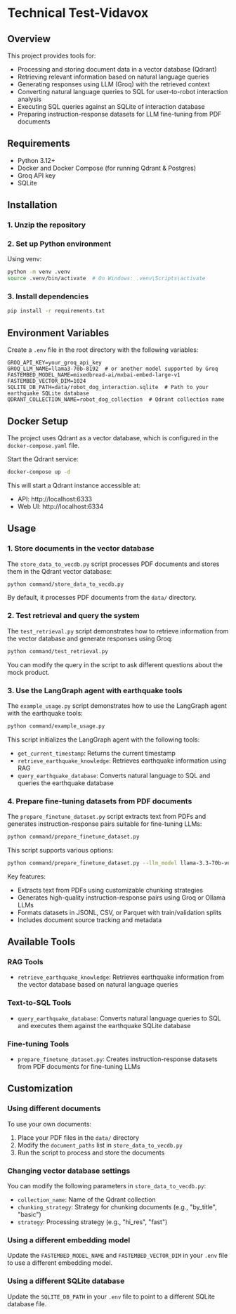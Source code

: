 # Technical Test-Vidavox

## Overview

This project provides tools for:

- Processing and storing document data in a vector database (Qdrant)
- Retrieving relevant information based on natural language queries
- Generating responses using LLM (Groq) with the retrieved context
- Converting natural language queries to SQL for user-to-robot interaction analysis
- Executing SQL queries against an SQLite of interaction database
- Preparing instruction-response datasets for LLM fine-tuning from PDF documents

## Requirements

- Python 3.12+
- Docker and Docker Compose (for running Qdrant & Postgres)
- Groq API key
- SQLite

## Installation

### 1. Unzip the repository

### 2. Set up Python environment

Using venv:

```bash
python -m venv .venv
source .venv/bin/activate  # On Windows: .venv\Scripts\activate
```

### 3. Install dependencies

```bash
pip install -r requirements.txt
```

## Environment Variables

Create a `.env` file in the root directory with the following variables:

```
GROQ_API_KEY=your_groq_api_key
GROQ_LLM_NAME=llama3-70b-8192  # or another model supported by Groq
FASTEMBED_MODEL_NAME=mixedbread-ai/mxbai-embed-large-v1
FASTEMBED_VECTOR_DIM=1024
SQLITE_DB_PATH=data/robot_dog_interaction.sqlite  # Path to your earthquake SQLite database
QDRANT_COLLECTION_NAME=robot_dog_collection  # Qdrant collection name
```

## Docker Setup

The project uses Qdrant as a vector database, which is configured in the `docker-compose.yaml` file.

Start the Qdrant service:

```bash
docker-compose up -d
```

This will start a Qdrant instance accessible at:

- API: http://localhost:6333
- Web UI: http://localhost:6334

## Usage

### 1. Store documents in the vector database

The `store_data_to_vecdb.py` script processes PDF documents and stores them in the Qdrant vector database:

```bash
python command/store_data_to_vecdb.py
```

By default, it processes PDF documents from the `data/` directory.

### 2. Test retrieval and query the system

The `test_retrieval.py` script demonstrates how to retrieve information from the vector database and generate responses using Groq:

```bash
python command/test_retrieval.py
```

You can modify the query in the script to ask different questions about the mock product.

### 3. Use the LangGraph agent with earthquake tools

The `example_usage.py` script demonstrates how to use the LangGraph agent with the earthquake tools:

```bash
python command/example_usage.py
```

This script initializes the LangGraph agent with the following tools:

- `get_current_timestamp`: Returns the current timestamp
- `retrieve_earthquake_knowledge`: Retrieves earthquake information using RAG
- `query_earthquake_database`: Converts natural language to SQL and queries the earthquake database

### 4. Prepare fine-tuning datasets from PDF documents

The `prepare_finetune_dataset.py` script extracts text from PDFs and generates instruction-response pairs suitable for fine-tuning LLMs:

```bash
python command/prepare_finetune_dataset.py
```

This script supports various options:
```bash
python command/prepare_finetune_dataset.py --llm_model llama-3.3-70b-versatile --num_pairs_per_chunk 5 --format jsonl
```

Key features:
- Extracts text from PDFs using customizable chunking strategies
- Generates high-quality instruction-response pairs using Groq or Ollama LLMs
- Formats datasets in JSONL, CSV, or Parquet with train/validation splits
- Includes document source tracking and metadata

## Available Tools

### RAG Tools

- `retrieve_earthquake_knowledge`: Retrieves earthquake information from the vector database based on natural language queries

### Text-to-SQL Tools

- `query_earthquake_database`: Converts natural language queries to SQL and executes them against the earthquake SQLite database

### Fine-tuning Tools

- `prepare_finetune_dataset.py`: Creates instruction-response datasets from PDF documents for fine-tuning LLMs

## Customization

### Using different documents

To use your own documents:

1. Place your PDF files in the `data/` directory
2. Modify the `document_paths` list in `store_data_to_vecdb.py`
3. Run the script to process and store the documents

### Changing vector database settings

You can modify the following parameters in `store_data_to_vecdb.py`:

- `collection_name`: Name of the Qdrant collection
- `chunking_strategy`: Strategy for chunking documents (e.g., "by_title", "basic")
- `strategy`: Processing strategy (e.g., "hi_res", "fast")

### Using a different embedding model

Update the `FASTEMBED_MODEL_NAME` and `FASTEMBED_VECTOR_DIM` in your `.env` file to use a different embedding model.

### Using a different SQLite database

Update the `SQLITE_DB_PATH` in your `.env` file to point to a different SQLite database file.
